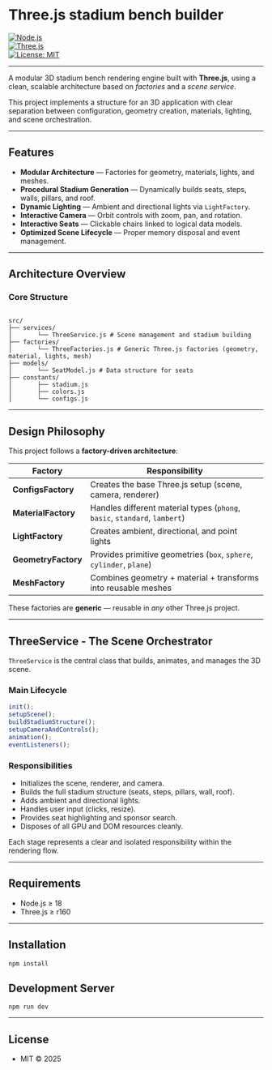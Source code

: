 # Three.js stadium bench builder


[![Node.js](https://img.shields.io/badge/node-%3E%3D18-brightgreen?logo=node.js&logoColor=white)](https://nodejs.org/)  
[![Three.js](https://img.shields.io/badge/Three.js-r160%2B-000000?logo=three.js&logoColor=white)](https://threejs.org/)  
[![License: MIT](https://img.shields.io/badge/License-MIT-blue.svg)](https://opensource.org/licenses/MIT)  

---


A modular 3D stadium bench rendering engine built with **Three.js**, using a clean, scalable architecture
based on *factories* and a *scene service*.

This project implements a structure for an 3D application with clear separation between
configuration, geometry creation, materials, lighting, and scene orchestration.

---

## Features

- **Modular Architecture** — Factories for geometry, materials, lights, and meshes.
- **Procedural Stadium Generation** — Dynamically builds seats, steps, walls, pillars, and roof.
- **Dynamic Lighting** — Ambient and directional lights via `LightFactory`.
- **Interactive Camera** — Orbit controls with zoom, pan, and rotation.
- **Interactive Seats** — Clickable chairs linked to logical data models.
- **Optimized Scene Lifecycle** — Proper memory disposal and event management.

---

## Architecture Overview

### Core Structure

```

src/
├── services/
│       └── ThreeService.js # Scene management and stadium building
├── factories/
│       └── ThreeFactories.js # Generic Three.js factories (geometry, material, lights, mesh)
├── models/
│       └── SeatModel.js # Data structure for seats
├── constants/
│       ├── stadium.js
│       ├── colors.js
│       └── configs.js

```

---

## Design Philosophy

This project follows a **factory-driven architecture**:

| Factory             | Responsibility                                                             |
|---------------------|----------------------------------------------------------------------------|
| **ConfigsFactory**  | Creates the base Three.js setup (scene, camera, renderer)                  |
| **MaterialFactory** | Handles different material types (`phong`, `basic`, `standard`, `lambert`) |
| **LightFactory**    | Creates ambient, directional, and point lights                             |
| **GeometryFactory** | Provides primitive geometries (`box`, `sphere`, `cylinder`, `plane`)       |
| **MeshFactory**     | Combines geometry + material + transforms into reusable meshes             |

These factories are **generic** — reusable in *any* other Three.js project.

---

## ThreeService - The Scene Orchestrator

`ThreeService` is the central class that builds, animates, and manages the 3D scene.

### Main Lifecycle

```js
init();
setupScene();
buildStadiumStructure();
setupCameraAndControls();
animation();
eventListeners();
```
### Responsibilities

* Initializes the scene, renderer, and camera.
* Builds the full stadium structure (seats, steps, pillars, wall, roof).
* Adds ambient and directional lights.
* Handles user input (clicks, resize).
* Provides seat highlighting and sponsor search.
* Disposes of all GPU and DOM resources cleanly. 

Each stage represents a clear and isolated responsibility within the rendering flow.

---

## Requirements
* Node.js ≥ 18
* Three.js ≥ r160
---

## Installation
```
npm install
```

## Development Server
```
npm run dev
```
---
## License
* MIT © 2025